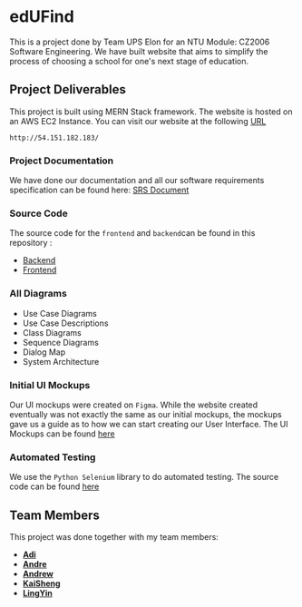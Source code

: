 # edUFind 
This is a project done by Team UPS Elon for an NTU Module: CZ2006 Software Engineering. We have built website that aims to simplify the process of choosing a school for one's next stage of education. 

## Project Deliverables 
This project is built using MERN Stack framework. The website is hosted on an AWS EC2 Instance. You can visit our website at the following [URL](http://54.151.182.183/)

    http://54.151.182.183/

### Project Documentation 
We have done our documentation and all our software requirements specification can be found here: [SRS Document](tree/documentation)

### Source Code
The source code for the `frontend` and `backend`can be found in this repository : 
- [Backend](tree/backend)
- [Frontend](tree/frontend)

### All Diagrams 
- Use Case Diagrams 
- Use Case Descriptions 
- Class Diagrams
- Sequence Diagrams
- Dialog Map 
- System Architecture  

### Initial UI Mockups 
Our UI mockups were created on `Figma`. While the website created eventually was not exactly the same as our initial mockups, the mockups gave us a guide as to how we can start creating our User Interface. The UI Mockups can be found [here](documentation/Lab%201/CZ2006%20UI%20MockUp.pdf)

### Automated Testing
We use the `Python Selenium` library to do automated testing. The source code can be found [here](tree/automationTest)

## Team Members
This project was done together with my team members: 
* [**Adi**](https://github.com/Ka1eidosc0pe)
* [**Andre**](https://github.com/Andrelim99)
* [**Andrew**](https://github.com/AndrewNYK)
* [**KaiSheng**](https://github.com/Interstellarkai)
* [**LingYin**](https://github.com/ling-yin)